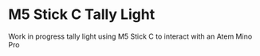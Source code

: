 # M5 Stick C Tally Light

Work in progress tally light using M5 Stick C to interact with an Atem Mino Pro
